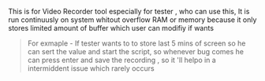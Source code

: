 This is for Video Recorder tool especially for tester , who can use this,
It is run continuusly on system whitout overflow RAM or memory because it only stores limited amount of buffer which user can modifiy if wants
> For exmaple - If tester wants to to store last 5 mins of screen so he can sert the value and start the script, so whenever bug comes he can press enter and save the recording , so it 'll helpo in a intermiddent issue which rarely occurs

